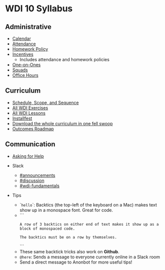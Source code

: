 # WDI 10 Syllabus

## Administrative

- [Calendar](http://ga-dc.github.io/wdi10/calendar.html)
- [Attendance](attendance.md)
- [Homework Policy](homework-policy.md)
- [Incentives](incentives.md)
  - Includes attendance and homework policies
- [One-on-Ones](one-on-ones.md)
- [Squads](squads.md)
- [Office Hours](office-hours.md)

## Curriculum

- [Schedule, Scope, and Sequence](scope-and-sequence.md)
- [All WDI Exercises](http://repotagger.github.io?name=ga-wdi-exercises)
- [All WDI Lessons](http://repotagger.github.io?name=ga-wdi-lessons)
- [Installfest](https://github.com/ga-dc/installfest)
- [Download the whole curriculum in one fell swoop](https://github.com/ga-dc/curriculum-collector)
- [Outcomes Roadmap](https://docs.google.com/document/d/1uxq2Z_UPrlUJSlSGXgOWfC-A-3F6tWdzd1uqMxcaktA/edit)

## Communication

- [Asking for Help](asking-for-help.md)
- Slack
  - [#announcements](https://wdidc10.slack.com/archives/announcements)
  - [#discussion](https://wdidc10.slack.com/archives/discussion)
  - [#wdi-fundamentals](https://ga-students.slack.com/messages/wdi-fundamentals/)

- Tips
  - \``hello`\`: Backtics (the top-left of the keyboard on a Mac) makes text show up in a monospace font. Great for code.
  - \`\`\`
    ```
    A row of 3 backtics on either end of text makes it show up as a block of monospaced code.

    The backtics must be on a row by themselves.
    ```
    \`\`\`
  - These same backtick tricks also work on **Github**.
  - `@here`: Sends a message to everyone currently online in a Slack room
  - Send a direct message to Anonbot for more useful tips!

